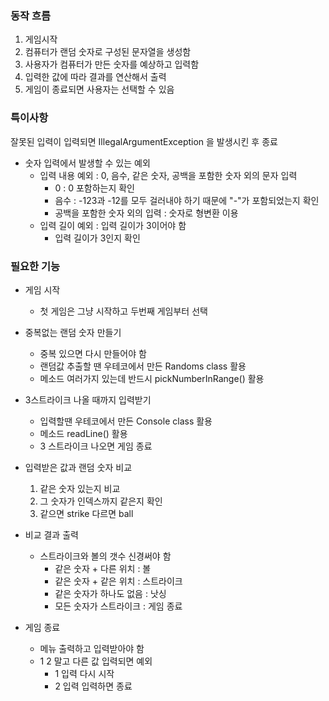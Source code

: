 ### 동작 흐름

1. 게임시작
2. 컴퓨터가 랜덤 숫자로 구성된 문자열을 생성함
3. 사용자가 컴퓨터가 만든 숫자를 예상하고 입력함
4. 입력한 값에 따라 결과를 연산해서 출력
5. 게임이 종료되면 사용자는 선택할 수 있음


### 특이사항
잘못된 입력이 입력되면 IllegalArgumentException 을 발생시킨 후 종료
- 숫자 입력에서 발생할 수 있는 예외
  - 입력 내용 예외 : 0, 음수, 같은 숫자, 공백을 포함한 숫자 외의 문자 입력
    - 0 : 0 포함하는지 확인
    - 음수 : -123과 -12를 모두 걸러내야 하기 때문에 "-"가 포함되었는지 확인 
    - 공백을 포함한 숫자 외의 입력 : 숫자로 형변환 이용
  - 입력 길이 예외 : 입력 길이가 3이어야 함
    - 입력 길이가 3인지 확인


### 필요한 기능
- 게임 시작
  - 첫 게임은 그냥 시작하고 두번째 게임부터 선택

- 중복없는 랜덤 숫자 만들기
  - 중복 있으면 다시 만들어야 함
  - 랜덤값 추출할 땐 우테코에서 만든 Randoms class 활용
  - 메소드 여러가지 있는데 반드시 pickNumberInRange() 활용
  
- 3스트라이크 나올 때까지 입력받기
  - 입력할땐 우테코에서 만든 Console class 활용
  - 메소드 readLine() 활용
  - 3 스트라이크 나오면 게임 종료

- 입력받은 값과 랜덤 숫자 비교
  1. 같은 숫자 있는지 비교
  2. 그 숫자가 인덱스까지 같은지 확인
  3. 같으면 strike 다르면 ball

- 비교 결과 출력
  - 스트라이크와 볼의 갯수 신경써야 함
    - 같은 숫자 + 다른 위치 : 볼
    - 같은 숫자 + 같은 위치 : 스트라이크
    - 같은 숫자가 하나도 없음  : 낫싱
    - 모든 숫자가 스트라이크 : 게임 종료

- 게임 종료
  - 메뉴 출력하고 입력받아야 함
  - 1 2 말고 다른 값 입력되면 예외
    - 1 입력 다시 시작
    - 2 입력 입력하면 종료